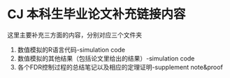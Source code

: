 # CJ 本科生毕业论文补充链接内容

这里主要补充三方面的内容，分别对应三个文件夹
1. 数值模拟的R语言代码-simulation code
2. 数值模拟的其他结果（包括论文里给出的结果）-simulation code
3. 各个FDR控制过程的总结笔记以及相应的定理证明-supplement note&proof
